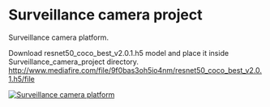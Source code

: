 # Surveillance camera project
Surveillance camera platform.

Download resnet50_coco_best_v2.0.1.h5 model and place it inside Surveillance_camera_project directory. http://www.mediafire.com/file/9f0bas3oh5io4nm/resnet50_coco_best_v2.0.1.h5/file 


[![Surveillance camera platform](http://img.youtube.com/vi/ZxxlywMYHMc/0.jpg)](http://www.youtube.com/watch?v=ZxxlywMYHMc "Surveillance camera platform")

